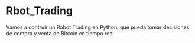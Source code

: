 # Rbot_Trading
Vamos a contruir un Robot Trading en Python, que pueda tomar decisiones de compra y venta de Bitcoin en tiempo real
